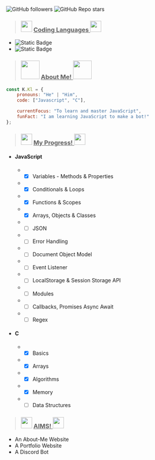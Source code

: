 ![GitHub followers](https://img.shields.io/github/followers/K-Kl-Coder?logo=github&labelColor=grey&color=red)
![GitHub Repo stars](https://img.shields.io/github/stars/K-Kl-Coder/K-Kl-Coder?logo=polestar&labelColor=grey&color=red)

> ### <img src="https://emojis.slackmojis.com/emojis/images/1531849430/4246/blob-sunglasses.gif?1531849430" width="30"/> <ins> Coding Languages </ins> <img src="https://emojis.slackmojis.com/emojis/images/1531849430/4246/blob-sunglasses.gif?1531849430" width="30"/>

- ![Static Badge](https://img.shields.io/badge/JavaScript-grey?logo=javascript&labelColor=grey&color=%23F7DF1E)
- ![Static Badge](https://img.shields.io/badge/c-grey?logo=c&labelColor=grey&color=%23A8B9CC)

> ### <img src="https://media.giphy.com/media/VgCDAzcKvsR6OM0uWg/giphy.gif" width="50"> <ins> About Me! </ins> <img src="https://media.giphy.com/media/VgCDAzcKvsR6OM0uWg/giphy.gif" width="50">

```javascript
const K.Kl = {
    pronouns: "He" | "Him",
    code: ["Javascript", "C"],

    currentFocus: "To learn and master JavaScript",
    funFact: "I am learning JavaScript to make a bot!"
};
```

> ### <img src="https://media.giphy.com/media/v1.Y2lkPTc5MGI3NjExdzlobmFrZWgzbnZzbmh1cDA4OXNramFxNXMwbXJvNHd5dnFsY24zbSZlcD12MV9pbnRlcm5hbF9naWZfYnlfaWQmY3Q9cw/duX0jtSZeJXm3zCi7E/giphy.gif" width="30"> <ins> My Progress! </ins> <img src="https://media.giphy.com/media/v1.Y2lkPTc5MGI3NjExdzlobmFrZWgzbnZzbmh1cDA4OXNramFxNXMwbXJvNHd5dnFsY24zbSZlcD12MV9pbnRlcm5hbF9naWZfYnlfaWQmY3Q9cw/duX0jtSZeJXm3zCi7E/giphy.gif" width="30">

- #### JavaScript
  - - [x] Variables - Methods & Properties
  - - [x] Conditionals & Loops
  - - [x] Functions & Scopes
  - - [x] Arrays, Objects & Classes
  - - [ ] JSON
  - - [ ] Error Handling
  - - [ ] Document Object Model
  - - [ ] Event Listener
  - - [ ] LocalStorage & Session Storage API
  - - [ ] Modules
  - - [ ] Callbacks, Promises Async Await
  - - [ ] Regex

- #### C
  - - [x] Basics
  - - [x] Arrays
  - - [x] Algorithms
  - - [x] Memory
  - - [ ] Data Structures

> ### <img src="https://media.giphy.com/media/v1.Y2lkPTc5MGI3NjExamF1YnR1eWd5YnlrcWZ2aThibXNtcjhtYjJ6ZTdtZmR6eGFoeXF2byZlcD12MV9pbnRlcm5hbF9naWZfYnlfaWQmY3Q9cw/G3xHGIDU9LONNZQJid/giphy.gif" width="30"> <ins> AIMS! </ins> <img src="https://media.giphy.com/media/v1.Y2lkPTc5MGI3NjExamF1YnR1eWd5YnlrcWZ2aThibXNtcjhtYjJ6ZTdtZmR6eGFoeXF2byZlcD12MV9pbnRlcm5hbF9naWZfYnlfaWQmY3Q9cw/G3xHGIDU9LONNZQJid/giphy.gif" width="30">

- An About-Me Website
- A Portfolio Website
- A Discord Bot
